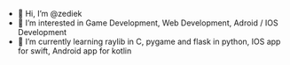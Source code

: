 - 👋 Hi, I’m @zediek
- 👀 I’m interested in Game Development, Web Development, Adroid / IOS Development
- 🌱 I’m currently learning raylib in C, pygame and flask in python, IOS app for swift, Android app for kotlin

<!---
zediek/zediek is a ✨ special ✨ repository because its `README.md` (this file) appears on your GitHub profile.
You can click the Preview link to take a look at your changes.
--->
